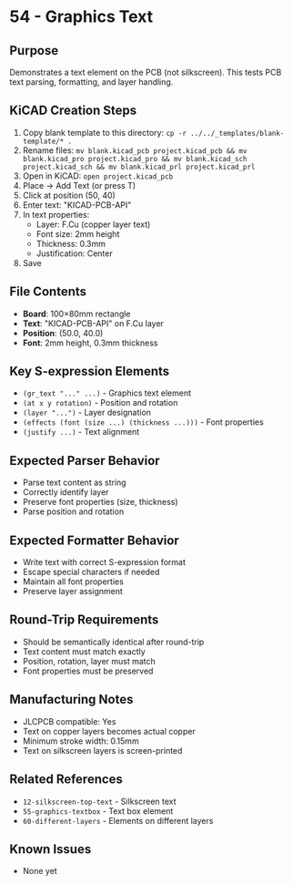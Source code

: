 # 54 - Graphics Text

## Purpose
Demonstrates a text element on the PCB (not silkscreen). This tests PCB text parsing, formatting, and layer handling.

## KiCAD Creation Steps
1. Copy blank template to this directory: `cp -r ../../_templates/blank-template/* .`
2. Rename files: `mv blank.kicad_pcb project.kicad_pcb && mv blank.kicad_pro project.kicad_pro && mv blank.kicad_sch project.kicad_sch && mv blank.kicad_prl project.kicad_prl`
3. Open in KiCAD: `open project.kicad_pcb`
4. Place → Add Text (or press T)
5. Click at position (50, 40)
6. Enter text: "KICAD-PCB-API"
7. In text properties:
   - Layer: F.Cu (copper layer text)
   - Font size: 2mm height
   - Thickness: 0.3mm
   - Justification: Center
8. Save

## File Contents
- **Board**: 100×80mm rectangle
- **Text**: "KICAD-PCB-API" on F.Cu layer
- **Position**: (50.0, 40.0)
- **Font**: 2mm height, 0.3mm thickness

## Key S-expression Elements
- `(gr_text "..." ...)` - Graphics text element
- `(at x y rotation)` - Position and rotation
- `(layer "...")` - Layer designation
- `(effects (font (size ...) (thickness ...)))` - Font properties
- `(justify ...)` - Text alignment

## Expected Parser Behavior
- Parse text content as string
- Correctly identify layer
- Preserve font properties (size, thickness)
- Parse position and rotation

## Expected Formatter Behavior
- Write text with correct S-expression format
- Escape special characters if needed
- Maintain all font properties
- Preserve layer assignment

## Round-Trip Requirements
- Should be semantically identical after round-trip
- Text content must match exactly
- Position, rotation, layer must match
- Font properties must be preserved

## Manufacturing Notes
- JLCPCB compatible: Yes
- Text on copper layers becomes actual copper
- Minimum stroke width: 0.15mm
- Text on silkscreen layers is screen-printed

## Related References
- `12-silkscreen-top-text` - Silkscreen text
- `55-graphics-textbox` - Text box element
- `60-different-layers` - Elements on different layers

## Known Issues
- None yet
